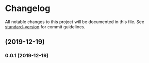 # Changelog

All notable changes to this project will be documented in this file. See [standard-version](https://github.com/conventional-changelog/standard-version) for commit guidelines.

##  (2019-12-19)



### 0.0.1 (2019-12-19)

